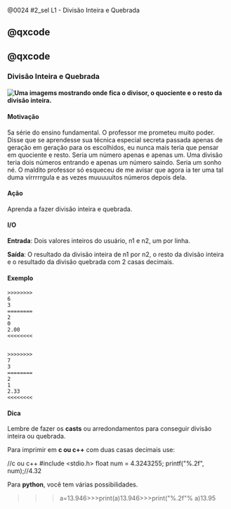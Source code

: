 @0024 #2_sel L1 - Divisão Inteira e Quebrada
## @qxcode

## @qxcode

### Divisão Inteira e Quebrada

#### ![Uma imagems mostrando onde fica o divisor, o quociente e o resto da divisão inteira.](https://raw.githubusercontent.com/qxcodefup/arcade/master/base/0024/capa.jpg)

#### Motivação

5a série do ensino fundamental. O professor me prometeu muito poder. Disse que se aprendesse sua técnica especial secreta passada apenas de geração em geração para os escolhidos, eu nunca mais teria que pensar em quociente e resto. Seria um número apenas e apenas um. Uma divisão teria dois números entrando e apenas um número saindo. Seria um sonho né. O maldito professor só esqueceu de me avisar que agora ia ter uma tal duma vírrrrrgula e as vezes muuuuuitos números depois dela.



#### Ação

Aprenda a fazer divisão inteira e quebrada.



#### I/O

**Entrada**: Dois valores inteiros do usuário, n1 e n2, um por linha.

**Saída**: O resultado da divisão inteira de n1 por n2, o resto da divisão inteira e o resultado da divisão quebrada com 2 casas decimais.



#### Exemplo

```
>>>>>>>>
6
3
========
2
0
2.00
<<<<<<<<


>>>>>>>>
7
3
========
2
1
2.33
<<<<<<<<

```

<!---
>>>>>>>> 

7
3
========
2
1
2.33
<<<<<<<<


>>>>>>>> 

6
3
========
2
0
2.00
<<<<<<<<


>>>>>>>>

5
2
========
2
1
2.50
<<<<<<<<


>>>>>>>>

4
10
========
0
4
0.40
<<<<<<<<


--->



#### Dica

Lembre de fazer os **casts** ou arredondamentos para conseguir divisão inteira ou quebrada.



Para imprimir em **c ou c++** com duas casas decimais use:

//c ou c++
#include <stdio.h>
float num = 4.3243255;
printf("%.2f", num);//4.32



Para **python**, você tem várias possibilidades.

  >>> a=13.946>>>print(a)13.946>>>print("%.2f"% a)13.95
